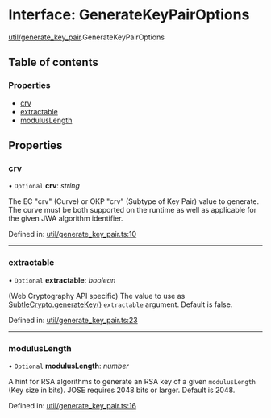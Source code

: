 # Interface: GenerateKeyPairOptions

[util/generate_key_pair](../modules/util_generate_key_pair.md).GenerateKeyPairOptions

## Table of contents

### Properties

- [crv](util_generate_key_pair.generatekeypairoptions.md#crv)
- [extractable](util_generate_key_pair.generatekeypairoptions.md#extractable)
- [modulusLength](util_generate_key_pair.generatekeypairoptions.md#moduluslength)

## Properties

### crv

• `Optional` **crv**: *string*

The EC "crv" (Curve) or OKP "crv" (Subtype of Key Pair) value to generate.
The curve must be both supported on the runtime as well as applicable for
the given JWA algorithm identifier.

Defined in: [util/generate_key_pair.ts:10](https://github.com/panva/jose/blob/v3.12.3/src/util/generate_key_pair.ts#L10)

___

### extractable

• `Optional` **extractable**: *boolean*

(Web Cryptography API specific) The value to use as
[SubtleCrypto.generateKey()](https://developer.mozilla.org/en-US/docs/Web/API/SubtleCrypto/generateKey)
`extractable` argument. Default is false.

Defined in: [util/generate_key_pair.ts:23](https://github.com/panva/jose/blob/v3.12.3/src/util/generate_key_pair.ts#L23)

___

### modulusLength

• `Optional` **modulusLength**: *number*

A hint for RSA algorithms to generate an RSA key of a given `modulusLength`
(Key size in bits). JOSE requires 2048 bits or larger. Default is 2048.

Defined in: [util/generate_key_pair.ts:16](https://github.com/panva/jose/blob/v3.12.3/src/util/generate_key_pair.ts#L16)
